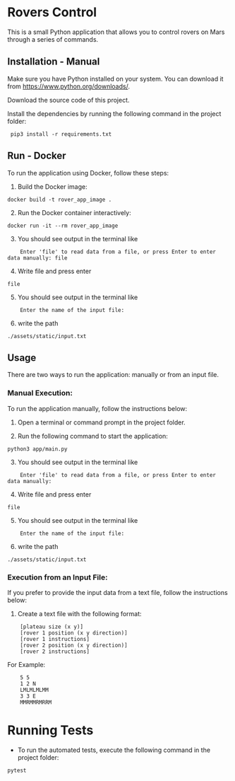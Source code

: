 # Rovers Control

This is a small Python application that allows you to control rovers on Mars through a series of commands.

## Installation - Manual

Make sure you have Python installed on your system. You can download it from https://www.python.org/downloads/.

Download the source code of this project.

Install the dependencies by running the following command in the project folder:

```
 pip3 install -r requirements.txt
```

## Run - Docker

To run the application using Docker, follow these steps:

1. Build the Docker image:

```
docker build -t rover_app_image .
```

2. Run the Docker container interactively:

```
docker run -it --rm rover_app_image
```

3. You should see output in the terminal like

```
    Enter 'file' to read data from a file, or press Enter to enter data manually: file
```

4. Write file and press enter

```
file
```

5. You should see output in the terminal like

```
    Enter the name of the input file:
```

6. write the path

```
./assets/static/input.txt
```

## Usage

There are two ways to run the application: manually or from an input file.

### Manual Execution:

To run the application manually, follow the instructions below:

1. Open a terminal or command prompt in the project folder.

2. Run the following command to start the application:

```
python3 app/main.py
```

3. You should see output in the terminal like

```
    Enter 'file' to read data from a file, or press Enter to enter data manually:
```

4. Write file and press enter

```
file
```

5. You should see output in the terminal like

```
    Enter the name of the input file:
```

6. write the path

```
./assets/static/input.txt
```

### Execution from an Input File:

If you prefer to provide the input data from a text file, follow the instructions below:

1. Create a text file with the following format:

```
    [plateau size (x y)]
    [rover 1 position (x y direction)]
    [rover 1 instructions]
    [rover 2 position (x y direction)]
    [rover 2 instructions]
```


For Example:

```
    5 5
    1 2 N
    LMLMLMLMM
    3 3 E
    MMRMMRMRRM
```

# Running Tests

- To run the automated tests, execute the following command in the project folder:

```
pytest
```
